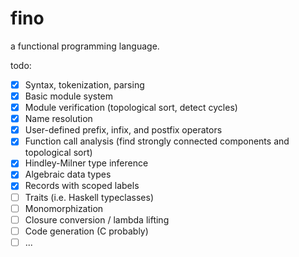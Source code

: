 # fino

a functional programming language.

todo:
- [X] Syntax, tokenization, parsing
- [X] Basic module system
- [X] Module verification (topological sort, detect cycles)
- [X] Name resolution
- [X] User-defined prefix, infix, and postfix operators
- [X] Function call analysis (find strongly connected components and topological sort)
- [X] Hindley-Milner type inference
- [X] Algebraic data types
- [X] Records with scoped labels
- [ ] Traits (i.e. Haskell typeclasses)
- [ ] Monomorphization
- [ ] Closure conversion / lambda lifting
- [ ] Code generation (C probably)
- [ ] ...
